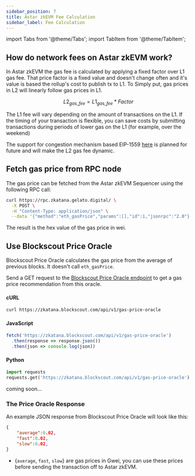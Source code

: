 ```yaml
---
sidebar_position: 7
title: Astar zkEVM Fee Calculation
sidebar_label: Fee Calculation
---
```

import Tabs from '@theme/Tabs';
import TabItem from '@theme/TabItem';

## How do network fees on Astar zkEVM work?
In Astar zkEVM the gas fee is calculated by applying a fixed factor over L1 gas fee. That price factor is a fixed value and doesn't change often and it's value is based the rollup's cost to publish tx to L1. To Simply put, gas prices in L2 will linearly follow gas prices in L1.

$$
L2_{gas\_fee} = L1_{gas\_fee} * Factor
$$

The L1 fee will vary depending on the amount of transactions on the L1. If the timing of your transaction is flexible, you can save costs by submitting transactions during periods of lower gas on the L1 (for example, over the weekend)

The support for congestion mechanism based EIP-1559 [here](https://eips.ethereum.org/EIPS/eip-1559) is planned for future and will make the L2 gas fee dynamic.

## Fetch gas price from RPC node
The gas price can be fetched from the Astar zkEVM Sequencer using the following RPC call:

```bash
curl https://rpc.zkatana.gelato.digital/ \
  -X POST \
  -H "Content-Type: application/json" \
  --data '{"method":"eth_gasPrice","params":[],"id":1,"jsonrpc":"2.0"}'
  ```

  The result is the hex value of the gas price in wei.

## Use Blockscout Price Oracle
Blockscout Price Oracle calculates the gas price from the average of previous blocks. It doesn't call `eth_gasPrice`. 
<Tabs>
<TabItem value="testnet" label="zKatana testnet" default>

Send a GET request to the [Blockscout Price Oracle endpoint](https://zkatana.blockscout.com/api/v1/gas-price-oracle) to get a gas price recommendation from this oracle.

#### cURL

```bash
curl https://zkatana.blockscout.com/api/v1/gas-price-oracle
```

#### JavaScript

```javascript
fetch('https://zkatana.blockscout.com/api/v1/gas-price-oracle')
  .then(response => response.json())
  .then(json => console.log(json))
```

#### Python

```python
import requests
requests.get('https://zkatana.blockscout.com/api/v1/gas-price-oracle').json()
```

</TabItem>
<TabItem value="Mainnet" label="Astar zkEVM">
coming soon...
</TabItem>

</Tabs>

### The Price Oracle Response

An example JSON response from Blockscout Price Oracle will look like this:

```json
{
    "average":0.02,
    "fast":0.02,
    "slow":0.02,
}
```

- {`average`, `fast`, `slow`} are gas prices in Gwei, you can use these prices before sending the transaction off to Astar zkEVM.